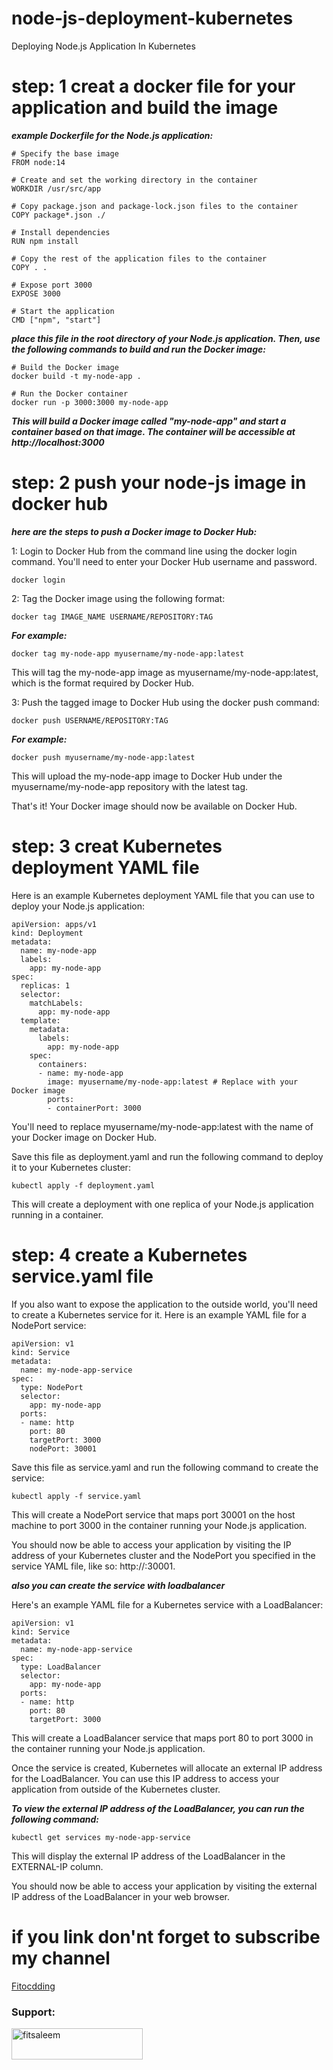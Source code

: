 # node-js-deployment-kubernetes
Deploying Node.js Application In Kubernetes

# step: 1 creat a docker file for your application and build the image

***example Dockerfile for the Node.js application:***

```
# Specify the base image
FROM node:14

# Create and set the working directory in the container
WORKDIR /usr/src/app

# Copy package.json and package-lock.json files to the container
COPY package*.json ./

# Install dependencies
RUN npm install

# Copy the rest of the application files to the container
COPY . .

# Expose port 3000
EXPOSE 3000

# Start the application
CMD ["npm", "start"]
```
***place this file in the root directory of your Node.js application. Then, use the following commands to build and run the Docker image:***

```
# Build the Docker image
docker build -t my-node-app .

# Run the Docker container
docker run -p 3000:3000 my-node-app
```
***This will build a Docker image called "my-node-app" and start a container based on that image. The container will be accessible at http://localhost:3000***

# step: 2  push your node-js image in docker hub

***here are the steps to push a Docker image to Docker Hub:***

1: Login to Docker Hub from the command line using the docker login command. You'll need to enter your Docker Hub username and password.

```
docker login
```
2: Tag the Docker image using the following format:

```
docker tag IMAGE_NAME USERNAME/REPOSITORY:TAG
```
***For example:***

```
docker tag my-node-app myusername/my-node-app:latest
```
This will tag the my-node-app image as myusername/my-node-app:latest, which is the format required by Docker Hub.

3: Push the tagged image to Docker Hub using the docker push command:

```
docker push USERNAME/REPOSITORY:TAG
```
***For example:***

```
docker push myusername/my-node-app:latest
```

This will upload the my-node-app image to Docker Hub under the myusername/my-node-app repository with the latest tag.

That's it! Your Docker image should now be available on Docker Hub.

# step: 3 creat Kubernetes deployment YAML file

Here is an example Kubernetes deployment YAML file that you can use to deploy your Node.js application:

```
apiVersion: apps/v1
kind: Deployment
metadata:
  name: my-node-app
  labels:
    app: my-node-app
spec:
  replicas: 1
  selector:
    matchLabels:
      app: my-node-app
  template:
    metadata:
      labels:
        app: my-node-app
    spec:
      containers:
      - name: my-node-app
        image: myusername/my-node-app:latest # Replace with your Docker image
        ports:
        - containerPort: 3000
```

You'll need to replace myusername/my-node-app:latest with the name of your Docker image on Docker Hub.

Save this file as deployment.yaml and run the following command to deploy it to your Kubernetes cluster:

```
kubectl apply -f deployment.yaml
```
This will create a deployment with one replica of your Node.js application running in a container.

# step: 4 create a Kubernetes service.yaml file

If you also want to expose the application to the outside world, you'll need to create a Kubernetes service for it. Here is an example YAML file for a NodePort service:

```
apiVersion: v1
kind: Service
metadata:
  name: my-node-app-service
spec:
  type: NodePort
  selector:
    app: my-node-app
  ports:
  - name: http
    port: 80
    targetPort: 3000
    nodePort: 30001
```
Save this file as service.yaml and run the following command to create the service:

```
kubectl apply -f service.yaml
```
This will create a NodePort service that maps port 30001 on the host machine to port 3000 in the container running your Node.js application.

You should now be able to access your application by visiting the IP address of your Kubernetes cluster and the NodePort you specified in the service YAML file, like so: http://<cluster-ip>:30001.

***also you can create the service with loadbalancer***

Here's an example YAML file for a Kubernetes service with a LoadBalancer:

```
apiVersion: v1
kind: Service
metadata:
  name: my-node-app-service
spec:
  type: LoadBalancer
  selector:
    app: my-node-app
  ports:
  - name: http
    port: 80
    targetPort: 3000
```

This will create a LoadBalancer service that maps port 80 to port 3000 in the container running your Node.js application.

Once the service is created, Kubernetes will allocate an external IP address for the LoadBalancer. You can use this IP address to access your application from outside of the Kubernetes cluster.

***To view the external IP address of the LoadBalancer, you can run the following command:***

```
kubectl get services my-node-app-service
```
This will display the external IP address of the LoadBalancer in the EXTERNAL-IP column.

You should now be able to access your application by visiting the external IP address of the LoadBalancer in your web browser.

# if you link don'nt forget to subscribe my channel

[Fitocdding](https://www.youtube.com/c/fitcodding)

<h3 align="left">Support:</h3>
<p><a href="https://www.buymeacoffee.com/fitsaleem"> <img align="left" src="https://cdn.buymeacoffee.com/buttons/v2/default-yellow.png" height="50" width="210" alt="fitsaleem" /></a><br>




